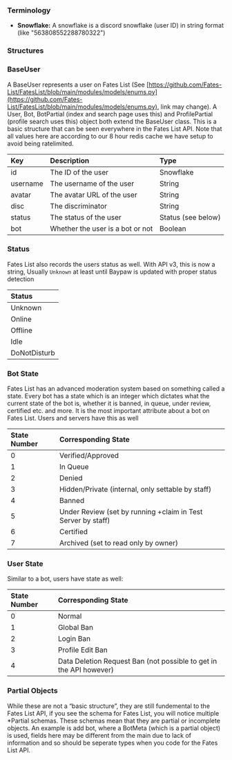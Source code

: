 ### Terminology

- **Snowflake:** A snowflake is a discord snowflake (user ID) in string format (like "563808552288780322")

### Structures

### BaseUser

A BaseUser represents a user on Fates List (See [https://github.com/Fates-List/FatesList/blob/main/modules/models/enums.py](https://github.com/Fates-List/FatesList/blob/main/modules/models/enums.py), link may change). A User, Bot, BotPartial (index and search page uses this) and ProfilePartial (profile search uses this) object both extend the BaseUser class. This is a basic structure that can be seen everywhere in the Fates List API. Note that all values here are according to our 8 hour redis cache we have setup to avoid being ratelimited.

| Key | Description | Type |
| :--- | :--- | :--- |
| id  | The ID of the user | Snowflake |
| username | The username of the user | String |
| avatar | The avatar URL of the user | String |
| disc | The discriminator | String |
| status | The status of the user | Status (see below) |
| bot | Whether the user is a bot or not | Boolean |

### Status

Fates List also records the users status as well. With API v3, this is now a string, Usually ``Unknown`` at least until Baypaw is updated with proper status detection

| Status |
| :--- |
| Unknown |
| Online |
| Offline |
| Idle |
| DoNotDisturb |

### Bot State

Fates List has an advanced moderation system based on something called a state. Every bot has a state which is an integer which dictates what the current state of the bot is, whether it is banned, in queue, under review, certified etc. and more. It is the most important attribute about a bot on Fates List. Users and servers have this as well

| State Number | Corresponding State |
| :--- | :--- |
| 0 | Verified/Approved |
| 1 | In Queue |
| 2 | Denied |
| 3 | Hidden/Private (internal, only settable by staff) |
| 4 | Banned |
| 5 | Under Review (set by running +claim in Test Server by staff) |
| 6 | Certified |
| 7 | Archived (set to read only by owner) |

### User State

Similar to a bot, users have state as well:

| State Number | Corresponding State |
| :--- | :--- |
| 0 | Normal |
| 1 | Global Ban |
| 2 | Login Ban |
| 3 | Profile Edit Ban |
| 4 | Data Deletion Request Ban (not possible to get in the API however) |

### Partial Objects

While these are not a “basic structure”, they are still fundemental to the Fates List API, if you see the schema for Fates List, you will notice multiple *Partial schemas. These schemas mean that they are partial or incomplete objects. An example is add bot, where a BotMeta (which is a partial object) is used, fields here may be different from the main due to lack of information and so should be seperate types when you code for the Fates List API.
